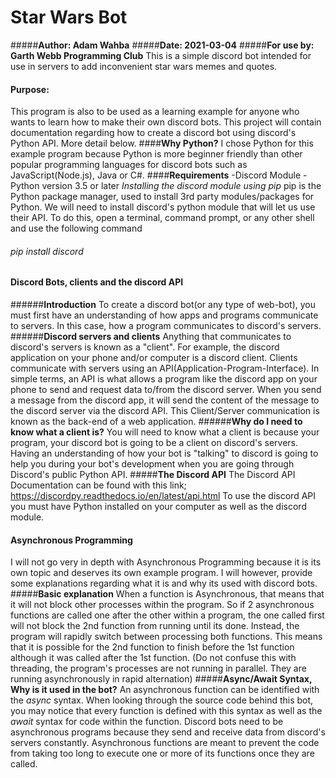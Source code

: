 # Star Wars Bot
#####**Author: Adam Wahba**
#####**Date: 2021-03-04**
#####**For use by: Garth Webb Programming Club**
This is a simple discord bot intended for use in servers to add inconvenient star wars memes and quotes.
#### Purpose:
This program is also to be used as a learning example for anyone who wants to learn how to make their own discord bots.
This project will contain documentation regarding how to create a discord bot using discord's Python API. More detail below.
####**Why Python?**
I chose Python for this example program because Python is more beginner friendly than other popular programming languages for discord bots such as JavaScript(Node.js), Java or C#.
####**Requirements**
-Discord Module
-Python version 3.5 or later 
*Installing the discord module using pip*
pip is the Python package manager, used to install 3rd party modules/packages for Python.
We will need to install discord's python module that will let us use their API.
To do this, open a terminal, command prompt, or any other shell and use the following command
###### pip install discord


#### Discord Bots, clients and the discord API
######**Introduction**
To create a discord bot(or any type of web-bot), you must first have an understanding of how apps and programs communicate to servers. In this case, how a program communicates to discord's servers.
######**Discord servers and clients**
Anything that communicates to discord's servers is known as a "client". For example, the discord application on your phone and/or computer is a discord client. Clients communicate with servers using an API(Application-Program-Interface). In simple terms, an API is what allows a program like the discord app on your phone to send and request data to/from the discord server. When you send a message from the discord app, it will send the content of the message to the discord server via the discord API. This Client/Server communication is known as the back-end of a web application.
######**Why do I need to know what a client is?**
You will need to know what a client is because your program, your discord bot is going to be a client on discord's servers. Having an understanding of how your bot is "talking" to discord is going to help you during your bot's development when you are going through Discord's public Python API.
#####**The Discord API**
The Discord API Documentation can be found with this link; https://discordpy.readthedocs.io/en/latest/api.html
To use the discord API you must have Python installed on your computer as well as the discord module.
#### Asynchronous Programming 
I will not go very in depth with Asynchronous Programming because it is its own topic and deserves its own example program. I will however, provide some explanations regarding what it is and why its used with discord bots.
#####**Basic explanation**
When a function is Asynchronous, that means that it will not block other processes within the program. So if 2 asynchronous functions are called one after the other within a program, the one called first will not block the 2nd function from running until its done. Instead, the program will rapidly switch between processing both functions. This means that it is possible for the 2nd function to finish before the 1st function although it was called after the 1st function. 
(Do not confuse this with threading, the program's processes are not running in parallel. They are running asynchronously in rapid alternation)
#####**Async/Await Syntax, Why is it used in the bot?**
An asynchronous function can be identified with the *async* syntax. When looking through the source code behind this bot, you may notice that every function is defined with this syntax as well as the *await* syntax for code within the function.
Discord bots need to be asynchronous programs because they send and receive data from discord's servers constantly. Asynchronous functions are meant to prevent the code from taking too long to execute one or more of its functions once they are called.